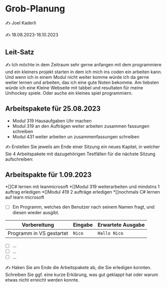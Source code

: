 # Grob-Planung

✍️ Joel Kaderli

✍️ 18.08.2023-16.10.2023

## Leit-Satz

✍️ Ich möchte in dem Zeitraum sehr gerne anfangen mit dem programmiere und ein kleiners projekt starten in dem ich mich ins coden ein arbeiten kann. Und wenn ich in einem Modul nicht weiter komme würde ich da gerne weiter lernen und arbeiten, das ich eine gute Noten bekomme. Am liebsten würde ich eine Kleine Webseite mit tabbel und resultaten für meine Unihockey spiele. Oder auche ein kleines spiel programmiern.  

## Arbeitspakete für 25.08.2023

* Modul 319 Hausaufgaben Uhr machen
* Modul 319 an den Aufträgen weiter arbeiten zusammen fassungen schreiben
* Modul 431 weiter arbeiten un zusammenfassungen schreiben 

✍️ Erstellen Sie jeweils am Ende einer Sitzung ein neues Kapitel, in welcher Sie 4 Arbeitspakete mit dazugehörigen Testfällen für die nächste Sitzung aufschreiben:
## Arbeitspakte für 1.09.2023

*[]C# lernen mit leanmicrosoft
*[]Modul 319 weiterarbeiten und mindstns 1 auftrag erledigen
*[]Modul 419 2 aufträge erledigen 
*[]nochmals C# lernen auf learn microsoft
  

- [ ] Ein Programm, welches den Benutzer nach seinem Namen fragt, und diesen wieder ausgibt.

| Vorbereitung             | Eingabe | Erwartete Ausgabe |
| ------------------------ | ------- | ----------------- |
| Programm in VS gestartet | `Nico`  | `Hallo Nico`      |

- [ ] ...
- [ ] ...
- [ ] ...

✍️  Haken Sie am Ende die Arbeitspakete ab, die Sie erledigen konnten. Schreiben Sie ggf. eine kurze Erklärung, was gut geklappt hat oder warum etwas nicht erreicht werden konnte.
